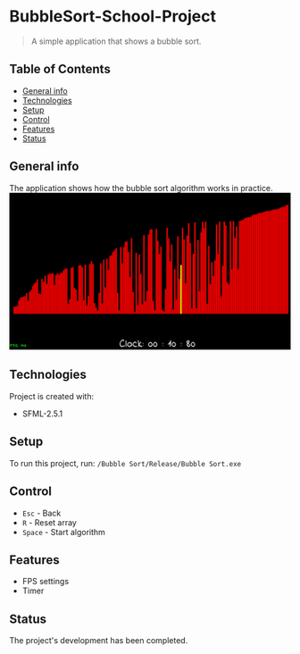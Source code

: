# BubbleSort-School-Project
>A simple application that shows a bubble sort.

## Table of Contents
* [General info](#general-info)
* [Technologies](#technologies)
* [Setup](#setup)
* [Control](#control)
* [Features](#features)
* [Status](#status)

## General info
The application shows how the bubble sort algorithm works in practice.
![alt text](https://github.com/Miklakapi/BubbleSort-School-Project/blob/master/bubble_sort.png)

## Technologies
Project is created with:

* SFML-2.5.1

## Setup
To run this project, run:
```/Bubble Sort/Release/Bubble Sort.exe```

## Control
- `Esc` - Back
- `R` - Reset array
- `Space` - Start algorithm

## Features
* FPS settings
* Timer

## Status
The project's development has been completed.
